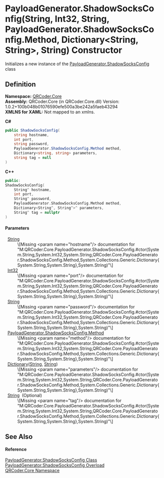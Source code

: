 # PayloadGenerator.ShadowSocksConfig(String, Int32, String, PayloadGenerator.ShadowSocksConfig.Method, Dictionary&lt;String, String&gt;, String) Constructor


Initializes a new instance of the <a href="T_QRCoder_Core_PayloadGenerator_ShadowSocksConfig.md">PayloadGenerator.ShadowSocksConfig</a> class



## Definition
**Namespace:** <a href="N_QRCoder_Core.md">QRCoder.Core</a>  
**Assembly:** QRCoder.Core (in QRCoder.Core.dll) Version: 1.0.2+100b048b01076590efe500a3be242a5faeb43294  
**XMLNS for XAML:** Not mapped to an xmlns.

**C#**
``` C#
public ShadowSocksConfig(
	string hostname,
	int port,
	string password,
	PayloadGenerator.ShadowSocksConfig.Method method,
	Dictionary<string, string> parameters,
	string tag = null
)
```
**C++**
``` C++
public:
ShadowSocksConfig(
	String^ hostname, 
	int port, 
	String^ password, 
	PayloadGenerator.ShadowSocksConfig.Method method, 
	Dictionary<String^, String^>^ parameters, 
	String^ tag = nullptr
)
```



#### Parameters
<dl><dt>  <a href="https://learn.microsoft.com/dotnet/api/system.string" target="_blank" rel="noopener noreferrer">String</a></dt><dd>\[Missing &lt;param name="hostname"/&gt; documentation for "M:QRCoder.Core.PayloadGenerator.ShadowSocksConfig.#ctor(System.String,System.Int32,System.String,QRCoder.Core.PayloadGenerator.ShadowSocksConfig.Method,System.Collections.Generic.Dictionary{System.String,System.String},System.String)"\]</dd><dt>  <a href="https://learn.microsoft.com/dotnet/api/system.int32" target="_blank" rel="noopener noreferrer">Int32</a></dt><dd>\[Missing &lt;param name="port"/&gt; documentation for "M:QRCoder.Core.PayloadGenerator.ShadowSocksConfig.#ctor(System.String,System.Int32,System.String,QRCoder.Core.PayloadGenerator.ShadowSocksConfig.Method,System.Collections.Generic.Dictionary{System.String,System.String},System.String)"\]</dd><dt>  <a href="https://learn.microsoft.com/dotnet/api/system.string" target="_blank" rel="noopener noreferrer">String</a></dt><dd>\[Missing &lt;param name="password"/&gt; documentation for "M:QRCoder.Core.PayloadGenerator.ShadowSocksConfig.#ctor(System.String,System.Int32,System.String,QRCoder.Core.PayloadGenerator.ShadowSocksConfig.Method,System.Collections.Generic.Dictionary{System.String,System.String},System.String)"\]</dd><dt>  <a href="T_QRCoder_Core_PayloadGenerator_ShadowSocksConfig_Method.md">PayloadGenerator.ShadowSocksConfig.Method</a></dt><dd>\[Missing &lt;param name="method"/&gt; documentation for "M:QRCoder.Core.PayloadGenerator.ShadowSocksConfig.#ctor(System.String,System.Int32,System.String,QRCoder.Core.PayloadGenerator.ShadowSocksConfig.Method,System.Collections.Generic.Dictionary{System.String,System.String},System.String)"\]</dd><dt>  <a href="https://learn.microsoft.com/dotnet/api/system.collections.generic.dictionary-2" target="_blank" rel="noopener noreferrer">Dictionary</a>(<a href="https://learn.microsoft.com/dotnet/api/system.string" target="_blank" rel="noopener noreferrer">String</a>, <a href="https://learn.microsoft.com/dotnet/api/system.string" target="_blank" rel="noopener noreferrer">String</a>)</dt><dd>\[Missing &lt;param name="parameters"/&gt; documentation for "M:QRCoder.Core.PayloadGenerator.ShadowSocksConfig.#ctor(System.String,System.Int32,System.String,QRCoder.Core.PayloadGenerator.ShadowSocksConfig.Method,System.Collections.Generic.Dictionary{System.String,System.String},System.String)"\]</dd><dt>  <a href="https://learn.microsoft.com/dotnet/api/system.string" target="_blank" rel="noopener noreferrer">String</a>  (Optional)</dt><dd>\[Missing &lt;param name="tag"/&gt; documentation for "M:QRCoder.Core.PayloadGenerator.ShadowSocksConfig.#ctor(System.String,System.Int32,System.String,QRCoder.Core.PayloadGenerator.ShadowSocksConfig.Method,System.Collections.Generic.Dictionary{System.String,System.String},System.String)"\]</dd></dl>

## See Also


#### Reference
<a href="T_QRCoder_Core_PayloadGenerator_ShadowSocksConfig.md">PayloadGenerator.ShadowSocksConfig Class</a>  
<a href="Overload_QRCoder_Core_PayloadGenerator_ShadowSocksConfig__ctor.md">PayloadGenerator.ShadowSocksConfig Overload</a>  
<a href="N_QRCoder_Core.md">QRCoder.Core Namespace</a>  
